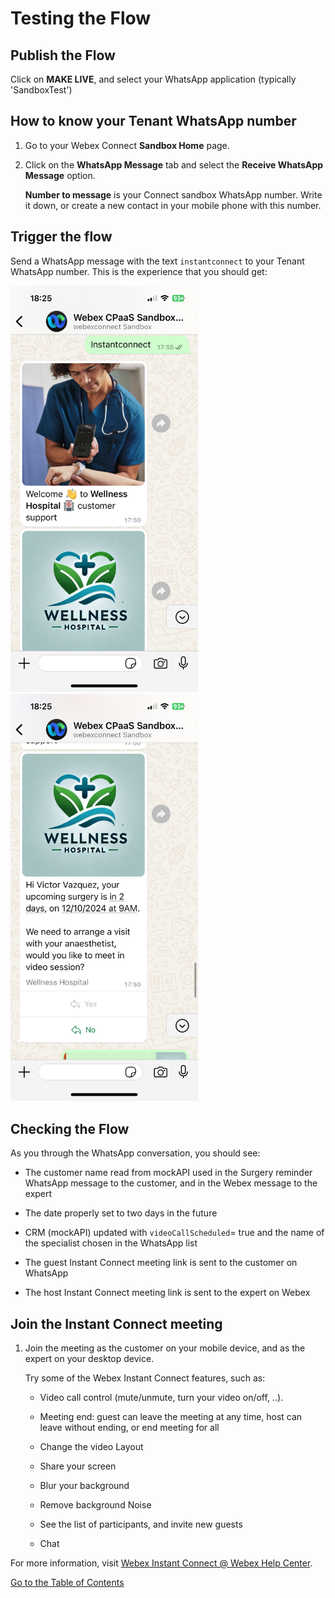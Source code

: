 # Testing the Flow

## Publish the Flow

Click on **MAKE LIVE**, and select your WhatsApp application (typically 'SandboxTest')

## How to know your Tenant WhatsApp number

1. Go to your Webex Connect **Sandbox Home** page.

2. Click on the **WhatsApp Message** tab and select the **Receive WhatsApp Message** option.
   
   **Number to message** is your Connect sandbox WhatsApp number. Write it down, or create a new contact in your mobile phone with this number.


## Trigger the flow

Send a WhatsApp message with the text `instantconnect` to your Tenant WhatsApp number. This is the experience that you should get:

<img src="images/IMG_3935.PNG" width="300">

<img src="images/IMG_3936.PNG" width="300">

## Checking the Flow

As you through the WhatsApp conversation, you should see:

- The customer name read from mockAPI used in the Surgery reminder WhatsApp message to the customer, and in the Webex message to the expert

- The date properly set to two days in the future

- CRM (mockAPI) updated with `videoCallScheduled`= true and the name of the specialist chosen in 
the WhatsApp list

- The guest Instant Connect meeting link is sent to the customer on WhatsApp

- The host Instant Connect meeting link is sent to the expert on Webex

## Join the Instant Connect meeting

1. Join the meeting as the customer on your mobile device, and as the expert on your desktop device. 

   Try some of the Webex Instant Connect features, such as:

    - Video call control (mute/unmute, turn your video on/off, ..). 

    - Meeting end: guest can leave the meeting at any time, host can leave without ending, or end meeting for all

    - Change the video Layout

    - Share your screen

    - Blur your background

    - Remove background Noise

    - See the list of participants, and invite new guests 

    - Chat

For more information, visit [Webex Instant Connect @ Webex Help Center](https://help.webex.com/en-us/article/sv0h2ab/Webex-Instant-Connect).

[Go to the Table of Contents](README.md#table-of-contents)
